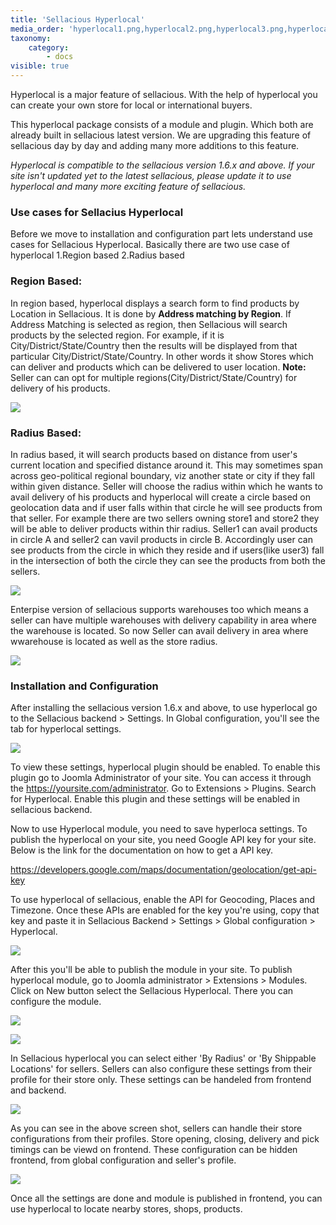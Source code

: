 ```yaml
---
title: 'Sellacious Hyperlocal'
media_order: 'hyperlocal1.png,hyperlocal2.png,hyperlocal3.png,hyperlocal4.png,hyperlocal5.png,hyperlocal6.png,hyperlocal7.png,rento mozo.png,hyperlocal.png,hyperlocal.png'
taxonomy:
    category:
        - docs
visible: true
---
```


Hyperlocal is a major feature of sellacious. With the help of hyperlocal you can create your own store for local or international buyers. 

This hyperlocal package consists of a module and plugin. Which both are already built in sellacious latest version. We are upgrading this feature of sellacious day by day and adding many more additions to this feature.

_Hyperlocal is compatible to the sellacious version 1.6.x and above. If your site isn't updated yet to the latest sellacious, please update it to use hyperlocal and many more exciting feature of sellacious._

### Use cases for Sellacius Hyperlocal
Before we move to installation and configuration part lets understand use cases for Sellacious Hyperlocal. Basically there are two use case of hyperlocal
1.Region based
2.Radius based

### Region Based: 
In region based, hyperlocal displays a search form to find products by Location in Sellacious. It is done by **Address matching by Region**. If Address Matching is selected as region, then Sellacious will search products by the selected region. For example, if it is City/District/State/Country then the results will be displayed from that particular City/District/State/Country.
In other words it show Stores which can deliver and products which can be delivered to user location.
**Note:** Seller can can opt for multiple regions(City/District/State/Country) for delivery of his products.

![](rento%20mozo.png)

### Radius Based:

In radius based, it will search products based on distance from user's current location and specified distance around it. This may sometimes span across geo-political regional boundary, viz another state or city if they fall within given distance.
Seller will choose the radius within which he wants to avail delivery of his products and hyperlocal will create a circle based on geolocation data and if user falls within that circle he will see products from that seller.
For example there are two sellers owning store1 and store2 they will be able to deliver products within thir radius.
Seller1 can avail products in circle A and seller2 can vavil products in circle B. Accordingly user can see products from the circle in which they reside and if users(like user3) fall in the intersection of both the circle they can see the products from both the sellers.

![](hyperlocal.png)


Enterpise version of sellacious supports warehouses too which means a seller can have multiple warehouses with delivery capability in area where the warehouse is located. So now Seller can avail delivery in area where wwarehouse is located as well as the store radius.



![](hyperlocal.png)


### Installation and Configuration

After installing the sellacious version 1.6.x and above, to use hyperlocal go to the Sellacious backend > Settings. In Global configuration, you'll see the tab for hyperlocal settings.


![](hyperlocal1.png)

To view these settings, hyperlocal plugin should be enabled. To enable this plugin go to Joomla Administrator of your site. You can access it through the https://yoursite.com/administrator. Go to Extensions > Plugins. Search for Hyperlocal. Enable this plugin and these settings will be enabled in sellacious backend.

Now to use Hyperlocal module, you need to save hyperloca settings. To publish the hyperlocal on your site, you need Google API key for your site. Below is the link for the documentation on how to get a API key.

https://developers.google.com/maps/documentation/geolocation/get-api-key

To use hyperlocal of sellacious, enable the API for Geocoding, Places and Timezone. Once these APIs are enabled for the key you're using, copy that key and paste it in Sellacious Backend > Settings > Global configuration > Hyperlocal.

![](hyperlocal2.png)

After this you'll be able to publish the module in your site. To publish hyperlocal module, go to Joomla administrator > Extensions > Modules. Click on New button select the Sellacious Hyperlocal. There you can configure the module.

![](hyperlocal3.png)

![](hyperlocal4.png)

In Sellacious hyperlocal you can select either 'By Radius' or 'By Shippable Locations' for sellers. Sellers can also configure these settings from their profile for their store only. These settings can be handeled from frontend and backend.

![](hyperlocal5.png)

As you can see in the above screen shot, sellers can handle their store configurations from their profiles. Store opening, closing, delivery and pick timings can be viewd on frontend. These configuration can be hidden frontend, from global configuration and seller's profile. 

![](hyperlocal7.png)

Once all the settings are done and module is published in frontend, you can use hyperlocal to locate nearby stores, shops, products.
